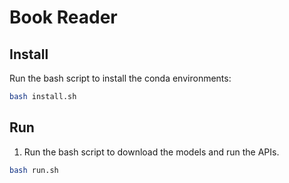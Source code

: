 # Book Reader

## Install

Run the bash script to install the conda environments:

```sh
bash install.sh
```

## Run

1. Run the bash script to download the models and run the APIs.

```sh
bash run.sh
```
